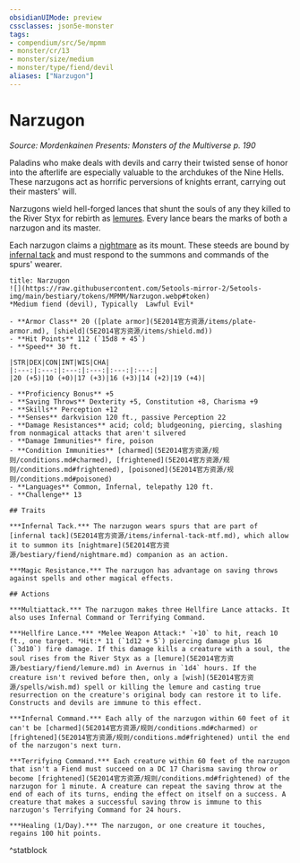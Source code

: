 ```yaml
---
obsidianUIMode: preview
cssclasses: json5e-monster
tags:
- compendium/src/5e/mpmm
- monster/cr/13
- monster/size/medium
- monster/type/fiend/devil
aliases: ["Narzugon"]
---
```

# Narzugon
*Source: Mordenkainen Presents: Monsters of the Multiverse p. 190*  

Paladins who make deals with devils and carry their twisted sense of honor into the afterlife are especially valuable to the archdukes of the Nine Hells. These narzugons act as horrific perversions of knights errant, carrying out their masters' will.

Narzugons wield hell-forged lances that shunt the souls of any they killed to the River Styx for rebirth as [lemures](5E2014官方资源/bestiary/fiend/lemure.md). Every lance bears the marks of both a narzugon and its master.

Each narzugon claims a [nightmare](5E2014官方资源/bestiary/fiend/nightmare.md) as its mount. These steeds are bound by [infernal tack](5E2014官方资源/items/infernal-tack-mtf.md) and must respond to the summons and commands of the spurs' wearer.

```ad-statblock
title: Narzugon
![](https://raw.githubusercontent.com/5etools-mirror-2/5etools-img/main/bestiary/tokens/MPMM/Narzugon.webp#token)
*Medium fiend (devil), Typically  Lawful Evil*

- **Armor Class** 20 ([plate armor](5E2014官方资源/items/plate-armor.md), [shield](5E2014官方资源/items/shield.md))
- **Hit Points** 112 (`15d8 + 45`)
- **Speed** 30 ft.

|STR|DEX|CON|INT|WIS|CHA|
|:---:|:---:|:---:|:---:|:---:|:---:|
|20 (+5)|10 (+0)|17 (+3)|16 (+3)|14 (+2)|19 (+4)|

- **Proficiency Bonus** +5
- **Saving Throws** Dexterity +5, Constitution +8, Charisma +9
- **Skills** Perception +12
- **Senses** darkvision 120 ft., passive Perception 22
- **Damage Resistances** acid; cold; bludgeoning, piercing, slashing from nonmagical attacks that aren't silvered
- **Damage Immunities** fire, poison
- **Condition Immunities** [charmed](5E2014官方资源/规则/conditions.md#charmed), [frightened](5E2014官方资源/规则/conditions.md#frightened), [poisoned](5E2014官方资源/规则/conditions.md#poisoned)
- **Languages** Common, Infernal, telepathy 120 ft.
- **Challenge** 13

## Traits

***Infernal Tack.*** The narzugon wears spurs that are part of [infernal tack](5E2014官方资源/items/infernal-tack-mtf.md), which allow it to summon its [nightmare](5E2014官方资源/bestiary/fiend/nightmare.md) companion as an action.

***Magic Resistance.*** The narzugon has advantage on saving throws against spells and other magical effects.

## Actions

***Multiattack.*** The narzugon makes three Hellfire Lance attacks. It also uses Infernal Command or Terrifying Command.

***Hellfire Lance.*** *Melee Weapon Attack:* `+10` to hit, reach 10 ft., one target. *Hit:* 11 (`1d12 + 5`) piercing damage plus 16 (`3d10`) fire damage. If this damage kills a creature with a soul, the soul rises from the River Styx as a [lemure](5E2014官方资源/bestiary/fiend/lemure.md) in Avernus in `1d4` hours. If the creature isn't revived before then, only a [wish](5E2014官方资源/spells/wish.md) spell or killing the lemure and casting true resurrection on the creature's original body can restore it to life. Constructs and devils are immune to this effect.

***Infernal Command.*** Each ally of the narzugon within 60 feet of it can't be [charmed](5E2014官方资源/规则/conditions.md#charmed) or [frightened](5E2014官方资源/规则/conditions.md#frightened) until the end of the narzugon's next turn.

***Terrifying Command.*** Each creature within 60 feet of the narzugon that isn't a Fiend must succeed on a DC 17 Charisma saving throw or become [frightened](5E2014官方资源/规则/conditions.md#frightened) of the narzugon for 1 minute. A creature can repeat the saving throw at the end of each of its turns, ending the effect on itself on a success. A creature that makes a successful saving throw is immune to this narzugon's Terrifying Command for 24 hours.

***Healing (1/Day).*** The narzugon, or one creature it touches, regains 100 hit points.
```
^statblock